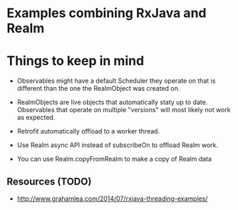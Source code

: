# Examples combining RxJava and Realm

# Things to keep in mind

- Observables might have a default Scheduler they operate on that is 
  different than the one the RealmObject was created on.
  
- RealmObjects are live objects that automatically staty up to date. Observables that operate on multiple "versions"
  will most likely not work as expected.

- Retrofit automatically offload to a worker thread.

- Use Realm async API instead of subscribeOn to offload Realm work.

- You can use Realm.copyFromRealm to make a copy of Realm data




## Resources (TODO)
- http://www.grahamlea.com/2014/07/rxjava-threading-examples/